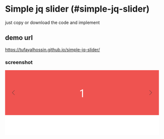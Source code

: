 # Simple jq slider (#simple-jq-slider)

just copy or download the code and implement

## demo url
 https://tufayalhossin.github.io/simple-jq-slider/
### screenshot
 ![](https://raw.githubusercontent.com/tufayalhossin/simple-jq-slider/master/preview.png)
